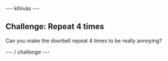 \--- kihívás \---

## Challenge: Repeat 4 times

Can you make the doorbell repeat 4 times to be really annoying?

\--- / challenge \---